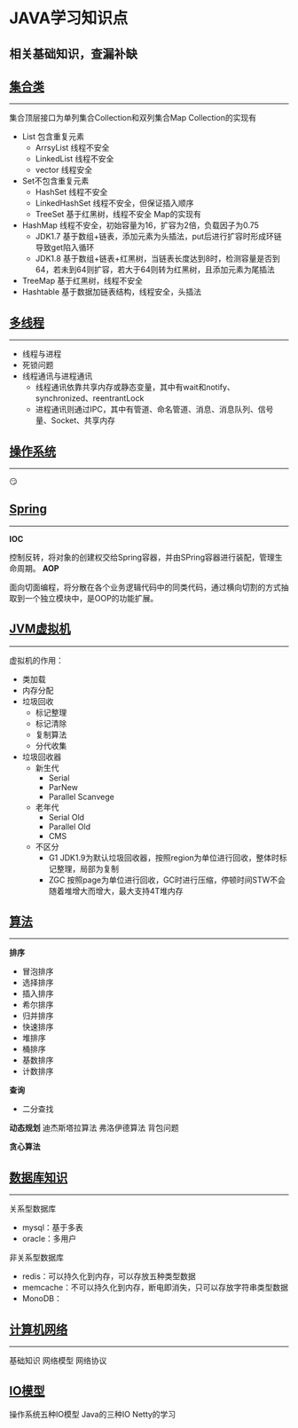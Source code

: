 # JAVA学习知识点
相关基础知识，查漏补缺
--------
## [集合类](/集合类.md)
****************
集合顶层接口为单列集合Collection和双列集合Map
Collection的实现有
+ List 包含重复元素
  + ArrsyList 线程不安全
  + LinkedList 线程不安全
  + vector 线程安全
+ Set不包含重复元素
  + HashSet 线程不安全
  + LinkedHashSet 线程不安全，但保证插入顺序
  + TreeSet 基于红黑树，线程不安全
  Map的实现有
+ HashMap 线程不安全，初始容量为16，扩容为2倍，负载因子为0.75
  + JDK1.7 基于数组+链表，添加元素为头插法，put后进行扩容时形成环链导致get陷入循环
  + JDK1.8 基于数组+链表+红黑树，当链表长度达到8时，检测容量是否到64，若未到64则扩容，若大于64则转为红黑树，且添加元素为尾插法
+ TreeMap 基于红黑树，线程不安全
+ Hashtable 基于数据加链表结构，线程安全，头插法
## [多线程](/多线程.md)
****************
+ 线程与进程
+ 死锁问题
+ 线程通讯与进程通讯
  + 线程通讯依靠共享内存或静态变量，其中有wait和notify、synchronized、reentrantLock
  + 进程通讯则通过IPC，其中有管道、命名管道、消息、消息队列、信号量、Socket、共享内存
## [操作系统](/操作系统.md)
****************
:smirk:
## [Spring](/Spring.md)
****************
**IOC**

控制反转，将对象的创建权交给Spring容器，并由SPring容器进行装配，管理生命周期。
**AOP**

面向切面编程，将分散在各个业务逻辑代码中的同类代码，通过横向切割的方式抽取到一个独立模块中，是OOP的功能扩展。
## [JVM虚拟机](/虚拟机.md)
****************
 虚拟机的作用：
 + 类加载
 + 内存分配
 + 垃圾回收
   + 标记整理
   + 标记清除
   + 复制算法
   + 分代收集
 + 垃圾回收器
   + 新生代
     + Serial
     + ParNew
     + Parallel Scanvege
   + 老年代
     + Serial Old
     + Parallel Old
     + CMS
   + 不区分
     + G1 JDK1.9为默认垃圾回收器，按照region为单位进行回收，整体时标记整理，局部为复制
     + ZGC 按照page为单位进行回收，GC时进行压缩，停顿时间STW不会随着堆增大而增大，最大支持4T堆内存
## [算法](/算法.md) 
****************
**排序**
+ 冒泡排序
+ 选择排序
+ 插入排序
+ 希尔排序
+ 归并排序
+ 快速排序
+ 堆排序
+ 桶排序
+ 基数排序
+ 计数排序

**查询**
+ 二分查找

**动态规划**
迪杰斯塔拉算法
弗洛伊德算法
背包问题

**贪心算法**
## [数据库知识](/数据库.md) 
****************
关系型数据库
+ mysql：基于多表
+ oracle：多用户

非关系型数据库
+ redis：可以持久化到内存，可以存放五种类型数据
+ memcache：不可以持久化到内存，断电即消失，只可以存放字符串类型数据
+ MonoDB：
## [计算机网络](/计算机网络.md)
****************
基础知识
网络模型
网络协议

## [IO模型](/IO模型.md)
操作系统五种IO模型
Java的三种IO
Netty的学习


